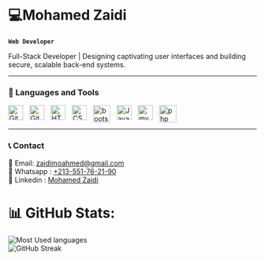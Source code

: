 # 💻Mohamed Zaidi

**`Web Developer`**

Full-Stack Developer | Designing captivating user interfaces and building secure, scalable back-end systems.

---

### 🧰 Languages and Tools

<img align="left" alt="Git" width="30px" style="padding-right:10px;" src="https://cdn.jsdelivr.net/gh/devicons/devicon/icons/git/git-original.svg" />
<img align="left" alt="GitHub" width="30px" style="padding-right:10px;" src="https://cdn.jsdelivr.net/gh/devicons/devicon/icons/github/github-original.svg" />
<img align="left" alt="HTML" width="30px" style="padding-right:10px;" src="https://cdn.jsdelivr.net/gh/devicons/devicon/icons/html5/html5-plain.svg" />
<img align="left" alt="CSS" width="30px" style="padding-right:10px;" src="https://cdn.jsdelivr.net/gh/devicons/devicon/icons/css3/css3-plain.svg" />
<img align="left" alt="bootstrap" width="35px" style="padding-right:10px; " src="https://cdn.jsdelivr.net/gh/devicons/devicon@latest/icons/bootstrap/bootstrap-original.svg" />
<img align="left" alt="JavaScript" width="30px" style="padding-right:10px;" src="https://cdn.jsdelivr.net/gh/devicons/devicon/icons/javascript/javascript-plain.svg" />
<img align="left" alt="mysql" width="30px" style="padding-right:10px;" src="https://cdn.jsdelivr.net/gh/devicons/devicon@latest/icons/mysql/mysql-original-wordmark.svg" />
<img align="left" alt="php" width="35px" style="padding-right:10px; " src="https://cdn.jsdelivr.net/gh/devicons/devicon@latest/icons/php/php-original.svg" />

<br>
<br>

---

### 📞 Contact

📧 Email: [zaidimoahmed@gmail.com](mailto:zaidimoahmed@gmail.com) <br>
💬 Whatsapp : [+213-551-76-21-90](https://wa.me/qr/CLJWMRP2Y2A5B1) <br>
🔗 Linkedin : [Mohamed Zaidi](linkedin.com/in/mohamed-zaidi-a094b3322)

# 📊 GitHub Stats:
![Most Used languages](https://github-readme-stats.vercel.app/api/top-langs/?username=friizor&theme=highcontrast&hide_border=false&include_all_commits=true&count_private=true&layout=compact&title_color=ffffff)<br>
![GitHub Streak](https://github-readme-streak-stats.herokuapp.com?user=friizor&theme=highcontrast&card_width=500)
<br>


